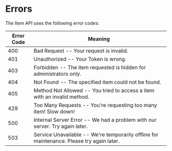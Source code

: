 # Errors

The Item API uses the following error codes:


Error Code | Meaning
---------- | -------
400 | Bad Request -- Your request is invalid.
401 | Unauthorized -- Your Token is wrong.
403 | Forbidden -- The item requested is hidden for administrators only.
404 | Not Found -- The specified item could not be found.
405 | Method Not Allowed -- You tried to access a item with an invalid method.
429 | Too Many Requests -- You're requesting too many item! Slow down!
500 | Internal Server Error -- We had a problem with our server. Try again later.
503 | Service Unavailable -- We're temporarily offline for maintenance. Please try again later.
